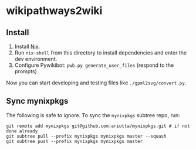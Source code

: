 # wikipathways2wiki

## Install

1) Install [Nix](https://nixos.org/nix/download.html). 
2) Run `nix-shell` from this directory to install dependencies and enter the dev environment.
3) Configure Pywikibot: `pwb.py generate_user_files` (respond to the prompts)

Now you can start developing and testing files like `./gpml2svg/convert.py`.

## Sync mynixpkgs

The following is safe to ignore. To sync the `mynixpkgs` subtree repo, run:
```
git remote add mynixpkgs git@github.com:ariutta/mynixpkgs.git # if not done already
git subtree pull --prefix mynixpkgs mynixpkgs master --squash
git subtree push --prefix mynixpkgs mynixpkgs master
```
